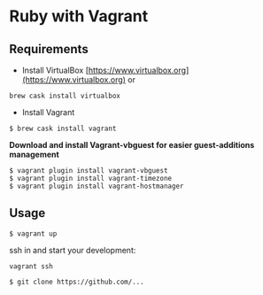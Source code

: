 # Ruby with Vagrant
## Requirements

* Install VirtualBox [https://www.virtualbox.org](https://www.virtualbox.org) or

```
brew cask install virtualbox
```

* Install Vagrant

```
$ brew cask install vagrant
```

**Download and install Vagrant-vbguest for easier guest-additions management**

```
$ vagrant plugin install vagrant-vbguest
$ vagrant plugin install vagrant-timezone
$ vagrant plugin install vagrant-hostmanager
```

## Usage

```
$ vagrant up
```

ssh in and start your development:

```
vagrant ssh
```

```
$ git clone https://github.com/...
```
